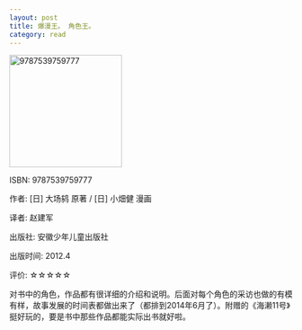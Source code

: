```yaml
---
layout: post
title: 爆漫王。 角色王。
category: read
---
```

<img src="/images/2012/12/9787539759777.jpg" alt="9787539759777" width="200" height="200" class="cover" />

ISBN: 9787539759777

作者: [日] 大场鸫 原著 / [日] 小畑健 漫画

译者: 赵建军

出版社: 安徽少年儿童出版社

出版时间: 2012.4

评价: ☆☆☆☆☆

对书中的角色，作品都有很详细的介绍和说明。后面对每个角色的采访也做的有模有样，故事发展的时间表都做出来了（都排到2014年6月了）。附赠的《海濑11号》挺好玩的，要是书中那些作品都能实际出书就好啦。
